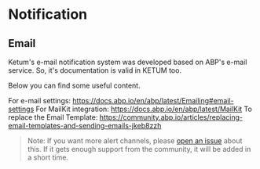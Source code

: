 # Notification 

## Email

Ketum's e-mail notification system was developed based on ABP's e-mail service. So, it's documentation is valid in KETUM too.

Below you can find some useful content.

For e-mail settings: https://docs.abp.io/en/abp/latest/Emailing#email-settings
For MailKit integration: https://docs.abp.io/en/abp/latest/MailKit
To replace the Email Template: https://community.abp.io/articles/replacing-email-templates-and-sending-emails-jkeb8zzh

> Note: If you want more alert channels, please [open an issue](https://github.com/berkansasmaz/ketum/issues/new) about this. If it gets enough support from the community, it will be added in a short time.

